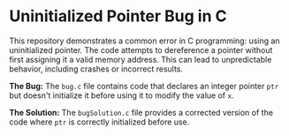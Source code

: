 # Uninitialized Pointer Bug in C

This repository demonstrates a common error in C programming: using an uninitialized pointer.  The code attempts to dereference a pointer without first assigning it a valid memory address. This can lead to unpredictable behavior, including crashes or incorrect results.

**The Bug:**
The `bug.c` file contains code that declares an integer pointer `ptr` but doesn't initialize it before using it to modify the value of `x`.

**The Solution:**
The `bugSolution.c` file provides a corrected version of the code where `ptr` is correctly initialized before use.